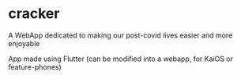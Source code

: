# cracker
A WebApp dedicated to making our post-covid lives easier and more enjoyable

App made using Flutter (can be modified into a webapp, for KaiOS or feature-phones)

<img src="" alt="">
